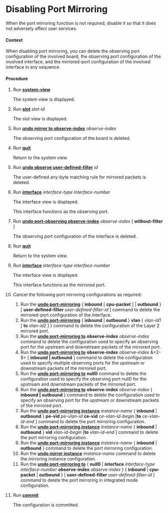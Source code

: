 Disabling Port Mirroring
========================

When the port mirroring function is not required, disable it so that it does not adversely affect user services.

#### Context

When disabling port mirroring, you can delete the observing port configuration of the involved board, the observing port configuration of the involved interface, and the mirrored-port configuration of the involved interface in any sequence.


#### Procedure

1. Run [**system-view**](cmdqueryname=system-view)
   
   
   
   The system view is displayed.
2. Run [**slot**](cmdqueryname=slot) *slot-id*
   
   
   
   The slot view is displayed.
3. Run [**undo mirror to observe-index**](cmdqueryname=undo+mirror+to+observe-index) *observe-index*
   
   
   
   The observing port configuration of the board is deleted.
4. Run [**quit**](cmdqueryname=quit)
   
   
   
   Return to the system view.
5. Run [**undo observe user-defined-filter**](cmdqueryname=undo+observe+user-defined-filter) *id*
   
   
   
   The user-defined any-byte matching rule for mirrored packets is deleted.
6. Run [**interface**](cmdqueryname=interface) *interface-type* *interface-number*
   
   
   
   The interface view is displayed.
   
   This interface functions as the observing port.
7. Run [**undo port-observing observe-index**](cmdqueryname=undo+port-observing+observe-index) *observe-index* [ **without-filter** ]
   
   
   
   The observing port configuration of the interface is deleted.
8. Run [**quit**](cmdqueryname=quit)
   
   
   
   Return to the system view.
9. Run [**interface**](cmdqueryname=interface) *interface-type* *interface-number*
   
   
   
   The interface view is displayed.
   
   This interface functions as the mirrored port.
10. Cancel the following port mirroring configurations as required:
    1. Run the [**undo port-mirroring**](cmdqueryname=undo+port-mirroring) { **inbound** [ **cpu-packet** ] | **outbound** } [ **user-defined-filter** *user-defined-filter-id* ] command to delete the mirrored-port configuration of the interface.
    2. Run the [**undo port-mirroring**](cmdqueryname=undo+port-mirroring) { **inbound** | **outbound** } **vlan** { *vlan-id1* [ **to** *vlan-id2* ] } command to delete the configuration of the Layer 2 mirrored port.
    3. Run the [**undo port-mirroring to**](cmdqueryname=undo+port-mirroring+to) **observe-index** *observe-index* command to delete the configuration used to specify an observing port for the upstream and downstream packets of the mirrored port.
    4. Run the [**undo port-mirroring to**](cmdqueryname=undo+port-mirroring+to) **observe-index** *observe-index* &<2-8> [ **inbound | outbound** ] command to delete the configuration used to specify multiple observing ports for the upstream or downstream packets of the mirrored port.
    5. Run the [**undo port-mirroring to**](cmdqueryname=undo+port-mirroring+to) **null0** command to delete the configuration used to specify the observing port null0 for the upstream and downstream packets of the mirrored port.
    6. Run the [**undo port-mirroring to**](cmdqueryname=undo+port-mirroring+to) **observe-index** *observe-index* { **inbound | outbound** } command to delete the configuration used to specify an observing port for the upstream or downstream packets of the mirrored port.
    7. Run the [**undo port-mirroring instance**](cmdqueryname=undo+port-mirroring+instance) *instance-name* { **inbound** | **outbound** } **pe-vid** *pe-vlan-id* **ce-vid** *ce-vlan-id-begin* [**to** *ce-vlan-id-end* ] command to delete the port mirroring configuration.
    8. Run the [**undo port-mirroring instance**](cmdqueryname=undo+port-mirroring+instance) *instance-name* { **inbound** | **outbound** } **vid** *vlan-id-begin* [**to** *vlan-id-end* ] command to delete the port mirroring configuration.
    9. Run the [**undo port-mirroring instance**](cmdqueryname=undo+port-mirroring+instance) *instance-name* { **inbound** | **outbound** } command to delete the port mirroring configuration.
    10. Run the [**undo mirror instance**](cmdqueryname=undo+mirror+instance) *instance-name* command to delete the mirroring instance configuration.
    11. Run the [**undo port-mirroring to**](cmdqueryname=undo+port-mirroring+to) { **null0** | **interface** *interface-type* *interface-number* **observe-index** *observe-index* } { **inbound** | **cpu-packet** | **outbound** } [ **user-defined-filter** *user-defined-filter-id* ] command to delete the port mirroring in integrated mode configuration.
11. Run [**commit**](cmdqueryname=commit)
    
    
    
    The configuration is committed.
